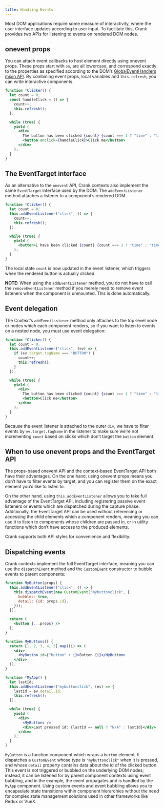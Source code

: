 ```yaml
---
title: Handling Events
---
```


Most DOM applications require some measure of interactivity, where the user interface updates according to user input. To facilitate this, Crank provides two APIs for listening to events on rendered DOM nodes.

## onevent props
You can attach event callbacks to host element directly using onevent props. These props start with `on`, are all lowercase, and correspond exactly to the properties as specified according to the DOM’s [GlobalEventHandlers mixin API](https://developer.mozilla.org/en-US/docs/Web/API/GlobalEventHandlers). By combining event props, local variables and `this.refresh`, you can write interactive components.

```jsx
function *Clicker() {
  let count = 0;
  const handleClick = () => {
    count++;
    this.refresh();
  };

  while (true) {
    yield (
      <div>
        The button has been clicked {count} {count === 1 ? "time" : "times"}.
        <button onclick={handleClick}>Click me</button>
      </div>
    );
  }
}
```

## The EventTarget interface
As an alternative to the `onevent` API, Crank contexts also implement the same `EventTarget` interface used by the DOM. The `addEventListener` method attaches a listener to a component’s rendered DOM.

```jsx
function *Clicker() {
  let count = 0;
  this.addEventListener("click", () => {
    count++;
    this.refresh();
  });

  while (true) {
    yield (
      <button>I have been clicked {count} {count === 1 ? "time" : "times"}</button>
    );
  }
}
```

The local state `count` is now updated in the event listener, which triggers when the rendered button is actually clicked.

**NOTE:** When using the `addEventListener` method, you do not have to call the `removeEventListener` method if you merely need to remove event listeners when the component is unmounted. This is done automatically.

## Event delegation

The Context’s `addEventListener` method only attaches to the top-level node or nodes which each component renders, so if you want to listen to events on a nested node, you must use event delegation:

```jsx
function *Clicker() {
  let count = 0;
  this.addEventListener("click", (ev) => {
    if (ev.target.tagName === "BUTTON") {
      count++;
      this.refresh();
    }
  });

  while (true) {
    yield (
      <div>
        The button has been clicked {count} {count === 1 ? "time" : "times"}.
        <button>Click me</button>
      </div>
    );
  }
}
```

Because the event listener is attached to the outer `div`, we have to filter events by `ev.target.tagName` in the listener to make sure we’re not incrementing `count` based on clicks which don’t target the `button` element.

## When to use onevent props and the EventTarget API
The props-based onevent API and the context-based EventTarget API both have their advantages. On the one hand, using onevent props means you don’t have to filter events by target, and you can register them on the exact element you’d like to listen to.

On the other hand, using `this.addEventListener` allows you to take full advantage of the EventTarget API, including registering passive event listeners or events which are dispatched during the capture phase. Additionally, the EventTarget API can be used without referencing or accessing the child elements which a component renders, meaning you can use it to listen to components whose children are passed in, or in utility functions which don’t have access to the produced elements.

Crank supports both API styles for convenience and flexibility.

## Dispatching events
Crank contexts implement the full EventTarget interface, meaning you can use the `dispatchEvent` method and the [`CustomEvent`](https://developer.mozilla.org/en-US/docs/Web/API/CustomEvent) constructor to bubble events to parent components:

```jsx
function MyButton(props) {
  this.addEventListener("click", () => {
    this.dispatchEvent(new CustomEvent("mybuttonclick", {
      bubbles: true,
      detail: {id: props.id},
    }));
  });

  return (
    <button {...props} />
  );
}

function MyButtons() {
  return [1, 2, 3, 4, 5].map((i) => (
    <div> 
      <MyButton id={"button" + i}>Button {i}</MyButton>
    </div>
  ));
}

function *MyApp() {
  let lastId;
  this.addEventListener("mybuttonclick", (ev) => {
    lastId = ev.detail.id;
    this.refresh();
  });

  while (true) {
    yield (
      <div>
        <MyButtons />
        <div>Last pressed id: {lastId == null ? "N/A" : lastId}</div>
      </div>
    );
  }
}
```

`MyButton` is a function component which wraps a `button` element. It dispatches a `CustomEvent` whose type is `"mybuttonclick"` when it is pressed, and whose `detail` property contains data about the id of the clicked button. This event is not triggered or bubbled on the underlying DOM nodes; instead, it can be listened for by parent component contexts using event bubbling, and in the example, the event propagates and is handled by the `MyApp` component. Using custom events and event bubbling allows you to encapsulate state transitions within component hierarchies without the need for complex state management solutions used in other frameworks like Redux or VueX.
